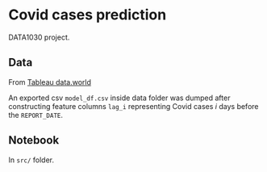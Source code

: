 # Covid cases prediction
DATA1030 project.
## Data
From [Tableau data.world](https://query.data.world/s/sxvlqlsumzqr5sp33p5crszmdl36r4)

An exported csv `model_df.csv` inside data folder was dumped after constructing feature columns `lag_i` representing Covid cases $i$ days before the `REPORT_DATE`.

## Notebook
In `src/` folder.